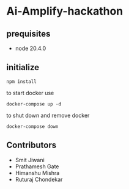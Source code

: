 # Ai-Amplify-hackathon

## prequisites

* node 20.4.0

## initialize

```
npm install
```

to start docker use

```
docker-compose up -d
```

to shut down and remove docker


```
docker-compose down
```


## Contributors

* Smit Jiwani
* Prathamesh Gate
* Himanshu Mishra
* Ruturaj Chondekar

